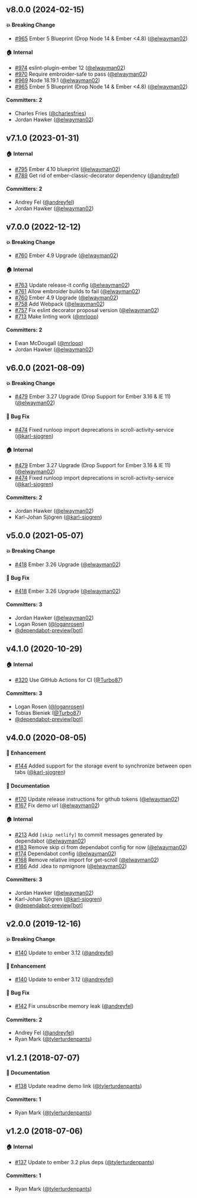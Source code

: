 



## v8.0.0 (2024-02-15)

#### :boom: Breaking Change
* [#965](https://github.com/elwayman02/ember-user-activity/pull/965) Ember 5 Blueprint (Drop Node 14 & Ember <4.8) ([@elwayman02](https://github.com/elwayman02))

#### :house: Internal
* [#974](https://github.com/elwayman02/ember-user-activity/pull/974) eslint-plugin-ember 12 ([@elwayman02](https://github.com/elwayman02))
* [#970](https://github.com/elwayman02/ember-user-activity/pull/970) Require embroider-safe to pass ([@elwayman02](https://github.com/elwayman02))
* [#969](https://github.com/elwayman02/ember-user-activity/pull/969) Node 18.19.1 ([@elwayman02](https://github.com/elwayman02))
* [#965](https://github.com/elwayman02/ember-user-activity/pull/965) Ember 5 Blueprint (Drop Node 14 & Ember <4.8) ([@elwayman02](https://github.com/elwayman02))

#### Committers: 2
- Charles Fries ([@charlesfries](https://github.com/charlesfries))
- Jordan Hawker ([@elwayman02](https://github.com/elwayman02))

## v7.1.0 (2023-01-31)

#### :house: Internal
* [#795](https://github.com/elwayman02/ember-user-activity/pull/795) Ember 4.10 blueprint ([@elwayman02](https://github.com/elwayman02))
* [#789](https://github.com/elwayman02/ember-user-activity/pull/789) Get rid of ember-classic-decorator dependency ([@andreyfel](https://github.com/andreyfel))

#### Committers: 2
- Andrey Fel ([@andreyfel](https://github.com/andreyfel))
- Jordan Hawker ([@elwayman02](https://github.com/elwayman02))

## v7.0.0 (2022-12-12)

#### :boom: Breaking Change
* [#760](https://github.com/elwayman02/ember-user-activity/pull/760) Ember 4.9 Upgrade ([@elwayman02](https://github.com/elwayman02))

#### :house: Internal
* [#763](https://github.com/elwayman02/ember-user-activity/pull/763) Update release-it config ([@elwayman02](https://github.com/elwayman02))
* [#761](https://github.com/elwayman02/ember-user-activity/pull/761) Allow embroider builds to fail ([@elwayman02](https://github.com/elwayman02))
* [#760](https://github.com/elwayman02/ember-user-activity/pull/760) Ember 4.9 Upgrade ([@elwayman02](https://github.com/elwayman02))
* [#758](https://github.com/elwayman02/ember-user-activity/pull/758) Add Webpack ([@elwayman02](https://github.com/elwayman02))
* [#757](https://github.com/elwayman02/ember-user-activity/pull/757) Fix eslint decorator proposal version ([@elwayman02](https://github.com/elwayman02))
* [#713](https://github.com/elwayman02/ember-user-activity/pull/713) Make linting work  ([@mrloop](https://github.com/mrloop))

#### Committers: 2
- Ewan McDougall ([@mrloop](https://github.com/mrloop))
- Jordan Hawker ([@elwayman02](https://github.com/elwayman02))

## v6.0.0 (2021-08-09)

#### :boom: Breaking Change
* [#479](https://github.com/elwayman02/ember-user-activity/pull/479) Ember 3.27 Upgrade (Drop Support for Ember 3.16 & IE 11) ([@elwayman02](https://github.com/elwayman02))

#### :bug: Bug Fix
* [#474](https://github.com/elwayman02/ember-user-activity/pull/474) Fixed runloop import deprecations in scroll-activity-service ([@karl-sjogren](https://github.com/karl-sjogren))

#### :house: Internal
* [#479](https://github.com/elwayman02/ember-user-activity/pull/479) Ember 3.27 Upgrade (Drop Support for Ember 3.16 & IE 11) ([@elwayman02](https://github.com/elwayman02))
* [#474](https://github.com/elwayman02/ember-user-activity/pull/474) Fixed runloop import deprecations in scroll-activity-service ([@karl-sjogren](https://github.com/karl-sjogren))

#### Committers: 2
- Jordan Hawker ([@elwayman02](https://github.com/elwayman02))
- Karl-Johan Sjögren ([@karl-sjogren](https://github.com/karl-sjogren))

## v5.0.0 (2021-05-07)

#### :boom: Breaking Change
* [#418](https://github.com/elwayman02/ember-user-activity/pull/418) Ember 3.26 Upgrade ([@elwayman02](https://github.com/elwayman02))

#### :bug: Bug Fix
* [#418](https://github.com/elwayman02/ember-user-activity/pull/418) Ember 3.26 Upgrade ([@elwayman02](https://github.com/elwayman02))

#### Committers: 3
- Jordan Hawker ([@elwayman02](https://github.com/elwayman02))
- Logan Rosen ([@loganrosen](https://github.com/loganrosen))
- [@dependabot-preview[bot]](https://github.com/apps/dependabot-preview)

## v4.1.0 (2020-10-29)

#### :house: Internal
* [#320](https://github.com/elwayman02/ember-user-activity/pull/320) Use GitHub Actions for CI ([@Turbo87](https://github.com/Turbo87))

#### Committers: 3
- Logan Rosen ([@loganrosen](https://github.com/loganrosen))
- Tobias Bieniek ([@Turbo87](https://github.com/Turbo87))
- [@dependabot-preview[bot]](https://github.com/apps/dependabot-preview)

## v4.0.0 (2020-08-05)

#### :rocket: Enhancement
* [#144](https://github.com/elwayman02/ember-user-activity/pull/144) Added support for the storage event to synchronize between open tabs ([@karl-sjogren](https://github.com/karl-sjogren))

#### :memo: Documentation
* [#170](https://github.com/elwayman02/ember-user-activity/pull/170) Update release instructions for github tokens ([@elwayman02](https://github.com/elwayman02))
* [#167](https://github.com/elwayman02/ember-user-activity/pull/167) Fix demo url ([@elwayman02](https://github.com/elwayman02))

#### :house: Internal
* [#213](https://github.com/elwayman02/ember-user-activity/pull/213) Add `[skip netlify]` to commit messages generated by dependabot ([@elwayman02](https://github.com/elwayman02))
* [#183](https://github.com/elwayman02/ember-user-activity/pull/183) Remove skip ci from dependabot config for now ([@elwayman02](https://github.com/elwayman02))
* [#174](https://github.com/elwayman02/ember-user-activity/pull/174) Dependabot config ([@elwayman02](https://github.com/elwayman02))
* [#168](https://github.com/elwayman02/ember-user-activity/pull/168) Remove relative import for get-scroll ([@elwayman02](https://github.com/elwayman02))
* [#166](https://github.com/elwayman02/ember-user-activity/pull/166) Add .idea to npmignore ([@elwayman02](https://github.com/elwayman02))

#### Committers: 3
- Jordan Hawker ([@elwayman02](https://github.com/elwayman02))
- Karl-Johan Sjögren ([@karl-sjogren](https://github.com/karl-sjogren))
- [@dependabot-preview[bot]](https://github.com/apps/dependabot-preview)

## v2.0.0 (2019-12-16)

#### :boom: Breaking Change
* [#140](https://github.com/elwayman02/ember-user-activity/pull/140) Update to ember 3.12 ([@andreyfel](https://github.com/andreyfel))

#### :rocket: Enhancement
* [#140](https://github.com/elwayman02/ember-user-activity/pull/140) Update to ember 3.12 ([@andreyfel](https://github.com/andreyfel))

#### :bug: Bug Fix
* [#142](https://github.com/elwayman02/ember-user-activity/pull/142) Fix unsubscribe memory leak ([@andreyfel](https://github.com/andreyfel))

#### Committers: 2
- Andrey Fel ([@andreyfel](https://github.com/andreyfel))
- Ryan Mark ([@tylerturdenpants](https://github.com/tylerturdenpants))


## v1.2.1 (2018-07-07)

#### :memo: Documentation
* [#138](https://github.com/elwayman02/ember-user-activity/pull/138) Update readme demo link ([@tylerturdenpants](https://github.com/tylerturdenpants))

#### Committers: 1
- Ryan Mark ([@tylerturdenpants](https://github.com/tylerturdenpants))


## v1.2.0 (2018-07-06)

#### :house: Internal
* [#137](https://github.com/elwayman02/ember-user-activity/pull/137) Update to ember 3.2 plus deps ([@tylerturdenpants](https://github.com/tylerturdenpants))

#### Committers: 1
- Ryan Mark ([@tylerturdenpants](https://github.com/tylerturdenpants))

